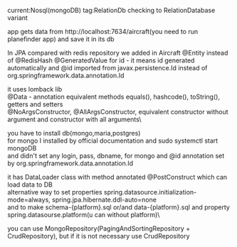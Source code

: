 current:Nosql(mongoDB)
tag:RelationDb checking to RelationDatabase variant

app gets data from http://localhost:7634/aircraft(you need to run planefinder app)
and save it in its db

In JPA compared with redis repository we added in Aircraft
@Entity instead of @RedisHash
@GeneratedValue for id - it means id generated automatically
and @id imported from javax.persistence.Id instead of org.springframework.data.annotation.Id



it uses lomback lib\
@Data - annotation equivalent methods equals(), hashcode(), toString(), getters and setters\
@NoArgsConstructor, @AllArgsConstructor, equivalent constructor without argument and constructor with all arguments\


you have to install db(mongo,maria,postgres)\
for mongo I installed by official documentation and sudo systemctl start mongoDB\
and didn't set any login, pass, dbname, for mongo and @id annotation set by org.springframework.data.annotation.Id

it has DataLoader class with method annotated @PostConstruct which can load data to DB\
alternative way to set properties spring.datasource.initialization-mode=always, spring.jpa.hibernate.ddl-auto=none\
and to make schema-{platform}.sql or/and data-{platform}.sql and property spring.datasourse.platform(u can without platform)\

you can use MongoRepository(PagingAndSortingRepository + CrudRepository), but if it is not necessary use CrudRepository